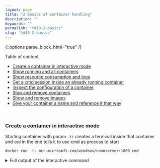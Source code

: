 ```yaml
---
layout: page
title: "2 Basics of container handling"
description: ""
keywords: ""
permalink: "td19-2-basics"
slug: "td19-2-basics"
---
```

{::options parse_block_html="true" /}

Table of content
- [Create a container in interactive mode](#create-a-container-in-interactive-mode)
- [Show running and all containers](#show-running-and-all-containers)
- [Show resource consumption and logs](#show-resource-consumption-and-logs)
- [Get a cmd session inside an already running container](#get-a-cmd-session-inside-an-already-running-container)
- [Inspect the configuration of a container](#inspect-the-configuration-of-a-container)
- [Stop and remove containers](#stop-and-remove-containers)
- [Show and remove images](#show-and-remove-images)
- [Give your container a name and reference it that way](#give-your-container-a-name-and-reference-it-that-way)

&nbsp;<br />

### Create a container in interactive mode
Starting container with param `-ti` creates a terminal inside that container and `cmd` in the end tells it to use cmd as process to start
```bash
docker run -ti mcr.microsoft.com/windows/nanoserver:1809 cmd
```
<details><summary markdown="span">Full output of the interactive command</summary>
```bash
PS C:\Users\Verwalter> docker run -ti mcr.microsoft.com/windows/nanoserver:1809 pwsh
Unable to find image 'mcr.microsoft.com/windows/nanoserver:1809' locally
1809: Pulling from windows/nanoserver
9ff41eda0887: Already exists
Digest: sha256:da46159cc4409ccdfe8e25d1e2b2e2705c31d956122d39ea89733b19d76340dd
Status: Downloaded newer image for mcr.microsoft.com/windows/nanoserver:1809
Microsoft Windows [Version 10.0.17763.802]
(c) 2018 Microsoft Corporation. All rights reserved.

C:\>dir
 Volume in drive C has no label.
 Volume Serial Number is 9207-440D

 Directory of C:\

10/02/2019  12:46 PM             5,510 License.txt
10/02/2019  12:47 PM    <DIR>          Users
11/09/2019  09:39 PM    <DIR>          Windows
               1 File(s)          5,510 bytes
               2 Dir(s)  21,297,684,480 bytes free
```
</details>
&nbsp;<br />

### Show running and all containers
Open a second PowerShell as admin on the host to show the running containers
```bash
docker ps
```
<details><summary markdown="span">Full output of the container list</summary>
```bash
PS C:\Users\Verwalter> docker ps
CONTAINER ID        IMAGE                                       COMMAND             CREATED             STATUS              PORTS               NAMES
bee7f05d3210        mcr.microsoft.com/windows/nanoserver:1809   "cmd"               2 minutes ago       Up 2 minutes                            sharp_edison
```
</details>
&nbsp;<br />

To show all containers instead of only the running onec, we add parameter `-a`). Notice the generated names and ids
```bash
docker ps -a
```
<details><summary markdown="span">Full output of the container list</summary>
```bash
PS C:\Users\Verwalter> docker ps -a
CONTAINER ID        IMAGE                                       COMMAND                   CREATED             STATUS                   PORTS               NAMES
bee7f05d3210        mcr.microsoft.com/windows/nanoserver:1809   "cmd"                     4 minutes ago       Up 4 minutes                                 sharp_edison
46013aca11a1        hello-world:nanoserver                      "cmd /C 'type C:\\hel…"   6 hours ago         Exited (0) 6 hours ago                       amazing_pike
```
</details>
&nbsp;<br />

### Show resource consumption and logs
Run the following command to see the resource usage of your running containers
```bash
docker stats
```
<details><summary markdown="span">Full output of the resource view</summary>
```bash
PS C:\Users\Verwalter> docker stats
CONTAINER ID        NAME                CPU %               PRIV WORKING SET    NET I/O             BLOCK I/O
bee7f05d3210        sharp_edison        0.00%               25.2MiB             202kB / 29.1kB      5.23MB / 6.05MB
```
</details>
&nbsp;<br />
Hit ctrl-c to exit the stats  
To see logs from a running container, you need to run `docker logs` followed by the name or enough letters of the id to be able to identify the container. In our case, only one container is running, so it should be enough to specify the first letter. In my case it's a `b`, your's of course might be different
```bash
docker logs b
```
<details><summary markdown="span">Full output of the logs view</summary>
```bash
Microsoft Windows [Version 10.0.17763.802]
(c) 2018 Microsoft Corporation. All rights reserved.

C:\>dir
 Volume in drive C has no label.
 Volume Serial Number is 9207-440D

 Directory of C:\

10/02/2019  12:46 PM             5,510 License.txt
10/02/2019  12:47 PM    <DIR>          Users
11/09/2019  09:39 PM    <DIR>          Windows
               1 File(s)          5,510 bytes
               2 Dir(s)  21,297,684,480 bytes free
```
</details>
&nbsp;<br />

### Get a cmd session inside an already running container
With `docker exec` we can execute commands on a container and param `-ti` again gives us an interactive terminal. Get a second session into the container, exit it and see that the container is still running
```bash
docker exec -ti b cmd
exit
docker ps
```
<details><summary markdown="span">Full output of the session, exit and container status</summary>
```bash
docker exec -ti b cmd
Microsoft Windows [Version 10.0.17763.802]
(c) 2018 Microsoft Corporation. All rights reserved.

C:\>exit
PS C:\Users\Verwalter> docker ps
CONTAINER ID        IMAGE                                       COMMAND             CREATED             STATUS              PORTS               NAMES
bee7f05d3210        mcr.microsoft.com/windows/nanoserver:1809   "cmd"               18 minutes ago      Up 18 minutes                           sharp_edison
```
</details>
&nbsp;<br />

Get back to the first powershell and exit there, see that the container now stops (main process has ended)
```bash
exit
docker ps
```
<details><summary markdown="span">Full output of the exit and container status</summary>
```bash
C:\>exit
PS C:\Users\Verwalter> docker ps
CONTAINER ID        IMAGE               COMMAND             CREATED             STATUS              PORTS               NAMES
```
</details>
&nbsp;<br />

### Inspect the configuration of a container
You can get all configuration information of a container, whether it is running or not. The most common use cases for that are checking environment parameters or getting the IP address. To get more meaningful results, start the container and inspect it
```bash
docker start b
docker inspect b
```
<details><summary markdown="span">Full configuration output</summary>
```bash
PS C:\Users\Verwalter> docker start b
b
PS C:\Users\Verwalter> docker inspect b
[
    {
        "Id": "bee7f05d3210417371c2d17005cbbc2a551e26acf1e1a5de3dfc0d926b54a9dc",
        "Created": "2019-11-09T21:39:29.3720658Z",
        "Path": "cmd",
        "Args": [],
        "State": {
            "Status": "running",
            "Running": true,
            "Paused": false,
            "Restarting": false,
            "OOMKilled": false,
            "Dead": false,
            "Pid": 5620,
            "ExitCode": 0,
            "Error": "",
            "StartedAt": "2019-11-09T22:05:11.3280773Z",
            "FinishedAt": "2019-11-09T21:58:58.283549Z"
        },
        "Image": "sha256:8a09fa9e06cd9128dc86b7b2561072877cfe13e38b0527223f42b03b90c4af3d",
        "ResolvConfPath": "",
        "HostnamePath": "",
        "HostsPath": "",
        "LogPath": "C:\\ProgramData\\docker\\containers\\bee7f05d3210417371c2d17005cbbc2a551e26acf1e1a5de3dfc0d926b54a9dc\\bee7f05d3210417371c2d17005cbbc2a551e26acf1e1a5de3dfc0d926b54a9dc-json.log",
        "Name": "/sharp_edison",
        "RestartCount": 0,
        "Driver": "windowsfilter",
        "Platform": "windows",
        "MountLabel": "",
        "ProcessLabel": "",
        "AppArmorProfile": "",
        "ExecIDs": null,
        "HostConfig": {
            "Binds": null,
            "ContainerIDFile": "",
            "LogConfig": {
                "Type": "json-file",
                "Config": {}
            },
            "NetworkMode": "default",
            "PortBindings": {},
            "RestartPolicy": {
                "Name": "no",
                "MaximumRetryCount": 0
            },
            "AutoRemove": false,
            "VolumeDriver": "",
            "VolumesFrom": null,
            "CapAdd": null,
            "CapDrop": null,
            "Capabilities": null,
            "Dns": [],
            "DnsOptions": [],
            "DnsSearch": [],
            "ExtraHosts": null,
            "GroupAdd": null,
            "IpcMode": "",
            "Cgroup": "",
            "Links": null,
            "OomScoreAdj": 0,
            "PidMode": "",
            "Privileged": false,
            "PublishAllPorts": false,
            "ReadonlyRootfs": false,
            "SecurityOpt": null,
            "UTSMode": "",
            "UsernsMode": "",
            "ShmSize": 0,
            "ConsoleSize": [
                75,
                317
            ],
            "Isolation": "process",
            "CpuShares": 0,
            "Memory": 0,
            "NanoCpus": 0,
            "CgroupParent": "",
            "BlkioWeight": 0,
            "BlkioWeightDevice": [],
            "BlkioDeviceReadBps": null,
            "BlkioDeviceWriteBps": null,
            "BlkioDeviceReadIOps": null,
            "BlkioDeviceWriteIOps": null,
            "CpuPeriod": 0,
            "CpuQuota": 0,
            "CpuRealtimePeriod": 0,
            "CpuRealtimeRuntime": 0,
            "CpusetCpus": "",
            "CpusetMems": "",
            "Devices": [],
            "DeviceCgroupRules": null,
            "DeviceRequests": null,
            "KernelMemory": 0,
            "KernelMemoryTCP": 0,
            "MemoryReservation": 0,
            "MemorySwap": 0,
            "MemorySwappiness": null,
            "OomKillDisable": false,
            "PidsLimit": null,
            "Ulimits": null,
            "CpuCount": 0,
            "CpuPercent": 0,
            "IOMaximumIOps": 0,
            "IOMaximumBandwidth": 0,
            "MaskedPaths": null,
            "ReadonlyPaths": null
        },
        "GraphDriver": {
            "Data": {
                "dir": "C:\\ProgramData\\docker\\windowsfilter\\bee7f05d3210417371c2d17005cbbc2a551e26acf1e1a5de3dfc0d926b54a9dc"
            },
            "Name": "windowsfilter"
        },
        "Mounts": [],
        "Config": {
            "Hostname": "bee7f05d3210",
            "Domainname": "",
            "User": "ContainerUser",
            "AttachStdin": true,
            "AttachStdout": true,
            "AttachStderr": true,
            "Tty": true,
            "OpenStdin": true,
            "StdinOnce": true,
            "Env": null,
            "Cmd": [
                "cmd"
            ],
            "Image": "mcr.microsoft.com/windows/nanoserver:1809",
            "Volumes": null,
            "WorkingDir": "",
            "Entrypoint": null,
            "OnBuild": null,
            "Labels": {}
        },
        "NetworkSettings": {
            "Bridge": "",
            "SandboxID": "bee7f05d3210417371c2d17005cbbc2a551e26acf1e1a5de3dfc0d926b54a9dc",
            "HairpinMode": false,
            "LinkLocalIPv6Address": "",
            "LinkLocalIPv6PrefixLen": 0,
            "Ports": {},
            "SandboxKey": "bee7f05d3210417371c2d17005cbbc2a551e26acf1e1a5de3dfc0d926b54a9dc",
            "SecondaryIPAddresses": null,
            "SecondaryIPv6Addresses": null,
            "EndpointID": "",
            "Gateway": "",
            "GlobalIPv6Address": "",
            "GlobalIPv6PrefixLen": 0,
            "IPAddress": "",
            "IPPrefixLen": 0,
            "IPv6Gateway": "",
            "MacAddress": "",
            "Networks": {
                "nat": {
                    "IPAMConfig": null,
                    "Links": null,
                    "Aliases": null,
                    "NetworkID": "aeeb9f02f0093236f0de08dedfc334b24870624a17abc6437d952fe36172dac6",
                    "EndpointID": "3d5090937d4e8ce4d700fcd7726e25d2439fb2da0c2bf44e2c3a55339fa42a18",
                    "Gateway": "172.27.0.1",
                    "IPAddress": "172.27.8.29",
                    "IPPrefixLen": 16,
                    "IPv6Gateway": "",
                    "GlobalIPv6Address": "",
                    "GlobalIPv6PrefixLen": 0,
                    "MacAddress": "00:15:5d:1e:c9:9b",
                    "DriverOpts": null
                }
            }
        }
    }
]
```
</details>
&nbsp;<br />

As this can be somewhat difficult to read, you can also filter the output, e.g. to only return the IP address
{% raw %}
```bash
docker inspect --format='{{ .NetworkSettings.Networks.nat.IPAddress }}' b
```
{% endraw %}
<details><summary markdown="span">Network address output</summary>
{% raw %}
```bash
PS C:\Users\Verwalter> docker inspect --format='{{ .NetworkSettings.Networks.nat.IPAddress }}' b
172.27.8.29
```
{% endraw %}
</details>
&nbsp;<br />

### Stop and remove containers
Remove the already stopped container using it's id
```bash
docker ps -a
docker rm 4
```
<details><summary markdown="span">Full ouptut of the removal</summary>
```bash
PS C:\Users\Verwalter> docker ps -a
CONTAINER ID        IMAGE                                       COMMAND                   CREATED             STATUS                   PORTS               NAMES
bee7f05d3210        mcr.microsoft.com/windows/nanoserver:1809   "cmd"                     36 minutes ago      Up 10 minutes                                sharp_edison
46013aca11a1        hello-world:nanoserver                      "cmd /C 'type C:\\hel…"   6 hours ago         Exited (0) 6 hours ago                       amazing_pike
PS C:\Users\Verwalter> docker rm 4
4
```
</details>
&nbsp;<br />

Try the same with the still running container, this will return an error. You can solve ths using either `docker stop` or the `-f` parameter (force) for the `docker rm` command. The same `docker stop` command is also used regularly to stop a container.
```bash
docker rm b
docker stop b
docker rm b
```
<details><summary markdown="span">Full ouptut of the removal, first with an error message</summary>
```bash
PS C:\Users\Verwalter> docker rm b
Error response from daemon: You cannot remove a running container bee7f05d3210417371c2d17005cbbc2a551e26acf1e1a5de3dfc0d926b54a9dc. Stop the container before attempting removal or force remove
PS C:\Users\Verwalter> docker stop b
b
PS C:\Users\Verwalter> docker rm b
b
```
</details>
&nbsp;<br />

### Show and remove images
You use the `docker images` command to show all locally available images. To remove an image, you do `docker rmi` and give it the id of the image you want to remove. This only works if there is no container referencing that image
```bash
docker images
docker rmi 
```
<details><summary markdown="span">Full ouptut of the image list and removal commands</summary>
```bash
PS C:\Users\Verwalter> docker images
REPOSITORY                             TAG                 IMAGE ID            CREATED             SIZE
hello-world                            nanoserver          158c64d77ced        4 weeks ago         251MB
mcr.microsoft.com/windows/nanoserver   1809                8a09fa9e06cd        4 weeks ago         250MB
PS C:\Users\Verwalter> docker rmi 1
Untagged: hello-world:nanoserver
Untagged: hello-world@sha256:6923ba909bd4b9b8ee22e434a8353a77ceafb6a5dfa24cde98ec8e5371e25588
Deleted: sha256:158c64d77ced2c0887665320be9a0875daa0438c550dce56ba66de6689ad1d4f
Deleted: sha256:3c5e83de0c0fba4fc42bd4ee5f3419e738e884e87087c16438fc6613c2d62791
Deleted: sha256:54c8a4534b8e2bce6336620c0e094dcc8ca06dfb4be8c70469c36e54d86b3f7b
```
</details>
&nbsp;<br />

### Give your container a name and reference it that way
If you don't want to use the container id, you can also use it's name. But as those are dynamically generated, you would first need to look those up as well. Instead you can give your container a name when starting it, allowing you easier reference later. Start a container again, giving it a name of "test" and then reference it from your second powershell, e.g. to get the logs
```bash
docker run -ti --name test mcr.microsoft.com/windows/nanoserver:1809 cmd
dir
## switch to the second powershell
docker logs test
```
<details><summary markdown="span">Full ouptut of the docker run in the first powershell</summary>
```bash
PS C:\Users\Verwalter> docker run -ti --name test mcr.microsoft.com/windows/nanoserver:1809 cmd
Microsoft Windows [Version 10.0.17763.802]
(c) 2018 Microsoft Corporation. All rights reserved.

C:\>dir
 Volume in drive C has no label.
 Volume Serial Number is 9207-440D

 Directory of C:\

10/02/2019  12:46 PM             5,510 License.txt
10/02/2019  12:47 PM    <DIR>          Users
11/09/2019  10:28 PM    <DIR>          Windows
               1 File(s)          5,510 bytes
               2 Dir(s)  21,297,668,096 bytes free
```
</details>
<details><summary markdown="span">Full ouptut of the docker logs in the second powershell</summary>
```bash
PS C:\Users\Verwalter> docker logs test
Microsoft Windows [Version 10.0.17763.802]
(c) 2018 Microsoft Corporation. All rights reserved.

C:\>dir
 Volume in drive C has no label.
 Volume Serial Number is 9207-440D

 Directory of C:\

10/02/2019  12:46 PM             5,510 License.txt
10/02/2019  12:47 PM    <DIR>          Users
11/09/2019  10:28 PM    <DIR>          Windows
               1 File(s)          5,510 bytes
               2 Dir(s)  21,297,668,096 bytes free
```
</details>
{::options parse_block_html="false" /}